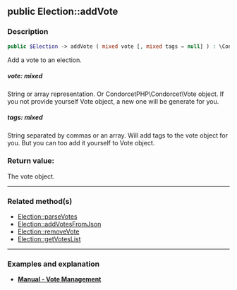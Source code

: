 ## public Election::addVote

### Description    

```php
public $Election -> addVote ( mixed vote [, mixed tags = null] ) : \CondorcetPHP\Condorcet\Vote
```

Add a vote to an election.
    

##### **vote:** *mixed*   
String or array representation. Or CondorcetPHP\Condorcet\Vote object. If you not provide yourself Vote object, a new one will be generate for you.     


##### **tags:** *mixed*   
String separated by commas or an array. Will add tags to the vote object for you. But you can too add it yourself to Vote object.    


### Return value:   

The vote object.


---------------------------------------

### Related method(s)      

* [Election::parseVotes](../Election%20Class/public%20Election--parseVotes.md)    
* [Election::addVotesFromJson](../Election%20Class/public%20Election--addVotesFromJson.md)    
* [Election::removeVote](../Election%20Class/public%20Election--removeVote.md)    
* [Election::getVotesList](../Election%20Class/public%20Election--getVotesList.md)    

---------------------------------------

### Examples and explanation

* **[Manual - Vote Management](https://github.com/julien-boudry/Condorcet/wiki/II-%23-B.-Vote-management-%23-1.-Add-Vote)**    
